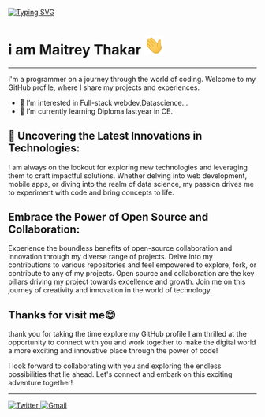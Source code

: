 
[![Typing SVG](https://readme-typing-svg.herokuapp.com/?font=Monospace&color=ea7901&size=50&center=true&vCenter=true&width=900&height=100&lines=Hello+%F0%9F%91%8B+My+Name+is+Maitrey.;I+Am+a+CE+Student.;Nice+to+Meet+You!!!+%F0%9F%98%84)](https://github.com/dev-maitrey13)

# i am Maitrey Thakar <img src="https://raw.githubusercontent.com/ABSphreak/ABSphreak/master/gifs/Hi.gif" width="40px" />
<hr>

I'm a programmer on a journey through the world of coding. Welcome to my GitHub profile, where I share my projects and experiences.

- 👀 I’m interested in Full-stack webdev,Datascience...
- 🌱 I’m currently learning Diploma lastyear in CE.
  
## 🚀 Uncovering the Latest Innovations in Technologies:

I am always on the lookout for exploring new technologies and leveraging them to craft impactful solutions. Whether delving into web development, mobile apps, or diving into the realm of data science, my passion drives me to experiment with code and bring concepts to life.

## Embrace the Power of Open Source and Collaboration:

Experience the boundless benefits of open-source collaboration and innovation through my diverse range of projects. Delve into my contributions to various repositories and feel empowered to explore, fork, or contribute to any of my projects. Open source and collaboration are the key pillars driving my project towards excellence and growth. Join me on this journey of creativity and innovation in the world of technology.

## Thanks for visit me😊

 thank you for taking the time explore my GitHub profile I am thrilled at the opportunity to connect with you and work together to make the digital world a more exciting and innovative place through the power of code!

I look forward to collaborating with you and exploring the endless possibilities that lie ahead. Let's connect and embark on this exciting adventure together!

<hr>
<a href="https://twitter.com/Mait_133" target="_blank"><img src="https://img.shields.io/badge/Twitter-%231DA1F2.svg?&style=flat-square&logo=twitter&logoColor=white" alt="Twitter">
</a>
<a href="https://mail.google.com/mail/u/0/#inbox?compose=GTvVlcSHxThmnWGFmvgBgwHVSXBFbkFCXbHVrTkjtfxpjsdZVpFVGCpQWJzSnGbTzFSDHrmcLlsnD" target="_blank"><img src="https://img.shields.io/badge/gmail-%231DA1F2.svg?&style=flat-square&logo=gmail&logoColor=white" alt="Gmail">
</a>



